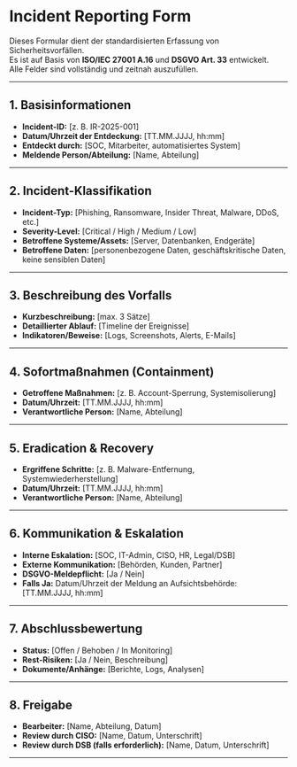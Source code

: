 # Incident Reporting Form

Dieses Formular dient der standardisierten Erfassung von Sicherheitsvorfällen.  
Es ist auf Basis von **ISO/IEC 27001 A.16** und **DSGVO Art. 33** entwickelt.  
Alle Felder sind vollständig und zeitnah auszufüllen.

---

## 1. Basisinformationen
- **Incident-ID:** [z. B. IR-2025-001]  
- **Datum/Uhrzeit der Entdeckung:** [TT.MM.JJJJ, hh:mm]  
- **Entdeckt durch:** [SOC, Mitarbeiter, automatisiertes System]  
- **Meldende Person/Abteilung:** [Name, Abteilung]  

---

## 2. Incident-Klassifikation
- **Incident-Typ:** [Phishing, Ransomware, Insider Threat, Malware, DDoS, etc.]  
- **Severity-Level:** [Critical / High / Medium / Low]  
- **Betroffene Systeme/Assets:** [Server, Datenbanken, Endgeräte]  
- **Betroffene Daten:** [personenbezogene Daten, geschäftskritische Daten, keine sensiblen Daten]  

---

## 3. Beschreibung des Vorfalls
- **Kurzbeschreibung:** [max. 3 Sätze]  
- **Detaillierter Ablauf:** [Timeline der Ereignisse]  
- **Indikatoren/Beweise:** [Logs, Screenshots, Alerts, E-Mails]  

---

## 4. Sofortmaßnahmen (Containment)
- **Getroffene Maßnahmen:** [z. B. Account-Sperrung, Systemisolierung]  
- **Datum/Uhrzeit:** [TT.MM.JJJJ, hh:mm]  
- **Verantwortliche Person:** [Name, Abteilung]  

---

## 5. Eradication & Recovery
- **Ergriffene Schritte:** [z. B. Malware-Entfernung, Systemwiederherstellung]  
- **Datum/Uhrzeit:** [TT.MM.JJJJ, hh:mm]  
- **Verantwortliche Person:** [Name, Abteilung]  

---

## 6. Kommunikation & Eskalation
- **Interne Eskalation:** [SOC, IT-Admin, CISO, HR, Legal/DSB]  
- **Externe Kommunikation:** [Behörden, Kunden, Partner]  
- **DSGVO-Meldepflicht:** [Ja / Nein]  
- **Falls Ja:** Datum/Uhrzeit der Meldung an Aufsichtsbehörde: [TT.MM.JJJJ, hh:mm]  

---

## 7. Abschlussbewertung
- **Status:** [Offen / Behoben / In Monitoring]  
- **Rest-Risiken:** [Ja / Nein, Beschreibung]  
- **Dokumente/Anhänge:** [Berichte, Logs, Analysen]  

---

## 8. Freigabe
- **Bearbeiter:** [Name, Abteilung, Datum]  
- **Review durch CISO:** [Name, Datum, Unterschrift]  
- **Review durch DSB (falls erforderlich):** [Name, Datum, Unterschrift]  

---
